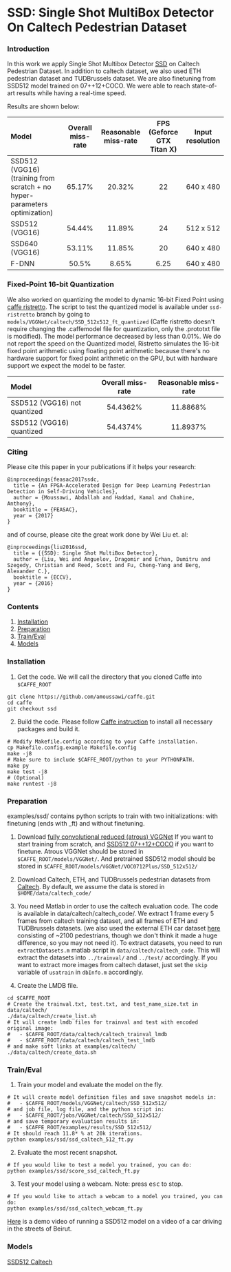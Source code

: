 # SSD: Single Shot MultiBox Detector On Caltech Pedestrian Dataset

### Introduction

In this work we apply Single Shot Multibox Detector [SSD](https://github.com/weiliu89/caffe/tree/ssd/) on Caltech Pedestrian Dataset. In addition to caltech dataset, we also used ETH pedestrian dataset and TUDBrussels dataset. We are also finetuning from SSD512 model trained on 07++12+COCO. We were able to reach state-of-art results while having a real-time speed.

Results are shown below:

| Model | Overall miss-rate | Reasonable miss-rate | **FPS** (Geforce GTX Titan X) | Input resolution
|:-------|:-----:|:-------:|:-------:|:-------:|
| SSD512 (VGG16) (training from scratch + no hyper-parameters optimization) | 65.17% | 20.32%  | 22 | 640 x 480 |
| SSD512 (VGG16) | 54.44% | 11.89% | 24 | 512 x 512 |
| SSD640 (VGG16) | 53.11% | 11.85%  | 20 | 640 x 480 |
| F-DNN | 50.5% | 8.65%  | 6.25 | 640 x 480 |

### Fixed-Point 16-bit Quantization
We also worked on quantizing the model to dynamic 16-bit Fixed Point using [caffe ristretto](http://lepsucd.com/?page_id=621). The script to test the quantized model is available under `ssd-ristretto` branch by going to `models/VGGNet/caltech/SSD_512x512_ft_quantized` (Caffe ristretto doesn't require changing the .caffemodel file for quantization, only the .prototxt file is modified). The model performance decreased by less than 0.01%. We do not report the speed on the Quantized model, Ristretto simulates the 16-bit fixed point arithmetic using floating point arithmetic because there's no hardware support for fixed point arithmetic on the GPU, but with hardware support we expect the model to be faster.

| Model | Overall miss-rate | Reasonable miss-rate
|:-------|:-----:|:-------:
| SSD512 (VGG16) not quantized | 54.4362% | 11.8868%
| SSD512 (VGG16) quantized | 54.4374% | 11.8937%

### Citing

Please cite this paper in your publications if it helps your research:
    
    @inproceedings{feasac2017ssdc,
      title = {An FPGA-Accelerated Design for Deep Learning Pedestrian Detection in Self-Driving Vehicles},
      author = {Moussawi, Abdallah and Haddad, Kamal and Chahine, Anthony},
      booktitle = {FEASAC},
      year = {2017}
    }

and of course, please cite the great work done by Wei Liu et. al:

    @inproceedings{liu2016ssd,
      title = {{SSD}: Single Shot MultiBox Detector},
      author = {Liu, Wei and Anguelov, Dragomir and Erhan, Dumitru and Szegedy, Christian and Reed, Scott and Fu, Cheng-Yang and Berg, Alexander C.},
      booktitle = {ECCV},
      year = {2016}
    }
    
    
### Contents
1. [Installation](#installation)
2. [Preparation](#preparation)
3. [Train/Eval](#traineval)
4. [Models](#models)

### Installation
1. Get the code. We will call the directory that you cloned Caffe into `$CAFFE_ROOT`
  ```Shell
  git clone https://github.com/amoussawi/caffe.git
  cd caffe
  git checkout ssd
  ```

2. Build the code. Please follow [Caffe instruction](http://caffe.berkeleyvision.org/installation.html) to install all necessary packages and build it.
  ```Shell
  # Modify Makefile.config according to your Caffe installation.
  cp Makefile.config.example Makefile.config
  make -j8
  # Make sure to include $CAFFE_ROOT/python to your PYTHONPATH.
  make py
  make test -j8
  # (Optional)
  make runtest -j8
  ```

### Preparation
examples/ssd/ contains python scripts to train with two initializations: with finetuning (ends with \_ft) and without finetuning.

1. Download [fully convolutional reduced (atrous) VGGNet](https://gist.github.com/weiliu89/2ed6e13bfd5b57cf81d6) If you want to start training from scratch, and [SSD512 07++12+COCO](https://drive.google.com/open?id=0BzKzrI_SkD1_NVVNdWdYNEh1WTA) if you want to finetune. Atrous VGGNet should be stored in `$CAFFE_ROOT/models/VGGNet/`. And pretrained SSD512 model should be stored in `$CAFFE_ROOT/models/VGGNet/VOC0712Plus/SSD_512x512/`

2. Download Caltech, ETH, and TUDBrussels pedestrian datasets from [Caltech](http://www.vision.caltech.edu/Image_Datasets/CaltechPedestrians/). By default, we assume the data is stored in `$HOME/data/caltech_code/`

4. You need Matlab in order to use the caltech evaluation code. The code is available in data/caltech/caltech_code/. We extract 1 frame every 5 frames from caltech training dataset, and all frames of ETH and TUDBrussels datasets. (we also used the external ETH car dataset [here](https://data.vision.ee.ethz.ch/cvl/aess/dataset/) consisting of ~2100 pedestrians, though we don't think it made a huge difference, so you may not need it). To extract datasets, you need to run `extractDatasets.m` matlab script in `data/caltech/caltech_code`. This will extract the datasets into `../trainval/` and `../test/` accordingly. If you want to extract more images from caltech dataset, just set the `skip` variable of `usatrain` in `dbInfo.m` accordingly.

3. Create the LMDB file.
  ```Shell
  cd $CAFFE_ROOT
  # Create the trainval.txt, test.txt, and test_name_size.txt in data/caltech/
  ./data/caltech/create_list.sh
  # It will create lmdb files for trainval and test with encoded original image:
  #   - $CAFFE_ROOT/data/caltech/caltech_trainval_lmdb
  #   - $CAFFE_ROOT/data/caltech/caltech_test_lmdb
  # and make soft links at examples/caltech/
  ./data/caltech/create_data.sh
  ```

### Train/Eval
1. Train your model and evaluate the model on the fly.
  ```Shell
  # It will create model definition files and save snapshot models in:
  #   - $CAFFE_ROOT/models/VGGNet/caltech/SSD_512x512/
  # and job file, log file, and the python script in:
  #   - $CAFFE_ROOT/jobs/VGGNet/caltech/SSD_512x512/
  # and save temporary evaluation results in:
  #   - $CAFFE_ROOT/examples/results/SSD_512x512/
  # It should reach 11.8* % at 20k iterations.
  python examples/ssd/ssd_caltech_512_ft.py
  ```

2. Evaluate the most recent snapshot.
  ```Shell
  # If you would like to test a model you trained, you can do:
  python examples/ssd/score_ssd_caltech_ft.py
  ```

3. Test your model using a webcam. Note: press <kbd>esc</kbd> to stop.
  ```Shell
  # If you would like to attach a webcam to a model you trained, you can do:
  python examples/ssd/ssd_caltech_webcam_ft.py
  ```
  [Here](https://youtu.be/iKIW5Q0XAcg) is a demo video of running a SSD512 model on a video of a car driving in the streets of Beirut.

### Models
[SSD512 Caltech](https://www.dropbox.com/s/1zvmbj2gtchdxhm/SSD_512x512_ft.zip?dl=0)
